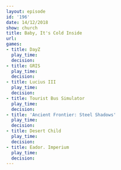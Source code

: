 ```yaml
---
layout: episode
id: '196'
date: 14/12/2018
show: church
title: Baby, It's Cold Inside
url: 
games:
- title: DayZ
  play_time: 
  decision: 
- title: GRIS
  play_time: 
  decision: 
- title: Lucius III
  play_time: 
  decision: 
- title: Tourist Bus Simulator
  play_time: 
  decision: 
- title: 'Ancient Frontier: Steel Shadows'
  play_time: 
  decision: 
- title: Desert Child
  play_time: 
  decision: 
- title: Eador. Imperium
  play_time: 
  decision: 
---
```

